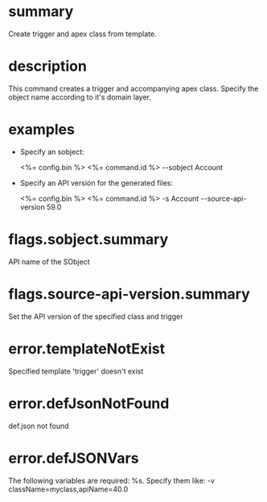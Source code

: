 # summary

Create trigger and apex class from template.

# description

This command creates a trigger and accompanying apex class. Specify the object name according to it's domain layer.

# examples

- Specify an sobject:

  <%= config.bin %> <%= command.id %> --sobject Account

- Specify an API version for the generated files:

  <%= config.bin %> <%= command.id %> -s Account --source-api-version 59.0

# flags.sobject.summary

API name of the SObject

# flags.source-api-version.summary

Set the API version of the specified class and trigger

# error.templateNotExist

Specified template 'trigger' doesn't exist

# error.defJsonNotFound

def.json not found

# error.defJSONVars

The following variables are required: %s. Specify them like: -v className=myclass,apiName=40.0
